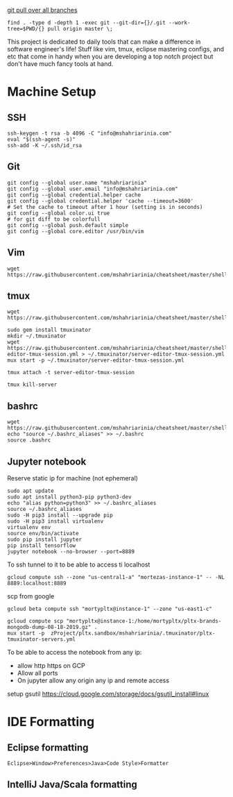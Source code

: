 [git pull over all branches](https://stackoverflow.com/a/12495234)
```
find . -type d -depth 1 -exec git --git-dir={}/.git --work-tree=$PWD/{} pull origin master \;
```


This project is dedicated to daily tools that can make a difference in software engineer's life! Stuff like vim, tmux, eclipse mastering configs, and etc that come in handy when you are developing a top notch project but don't have much fancy tools at hand.

# Machine Setup
## SSH
```
ssh-keygen -t rsa -b 4096 -C "info@mshahriarinia.com"
eval "$(ssh-agent -s)"
ssh-add -K ~/.ssh/id_rsa
```

## Git
```
git config --global user.name "mshahriarinia" 
git config --global user.email "info@mshahriarinia.com" 
git config --global credential.helper cache 
git config --global credential.helper 'cache --timeout=3600'             # Set the cache to timeout after 1 hour (setting is in seconds)
git config --global color.ui true                                                          # for git diff to be colorfull
git config --global push.default simple  
git config --global core.editor /usr/bin/vim
```

## Vim
```
wget https://raw.githubusercontent.com/mshahriarinia/cheatsheet/master/shell/.vimrc
```

## tmux
```
wget https://raw.githubusercontent.com/mshahriarinia/cheatsheet/master/shell/.tmux.conf

sudo gem install tmuxinator
mkdir ~/.tmuxinator
wget https://raw.githubusercontent.com/mshahriarinia/cheatsheet/master/shell/.tmuxinator/server-editor-tmux-session.yml > ~/.tmuxinator/server-editor-tmux-session.yml
mux start -p ~/.tmuxinator/server-editor-tmux-session.yml

tmux attach -t server-editor-tmux-session
```
`tmux kill-server`

## bashrc
```
wget https://raw.githubusercontent.com/mshahriarinia/cheatsheet/master/shell/.bashrc_aliases
echo "source ~/.bashrc_aliases" >> ~/.bashrc
source .bashrc
```

## Jupyter notebook
Reserve static ip for machine (not ephemeral)
```
sudo apt update
sudo apt install python3-pip python3-dev
echo "alias python=python3" >> ~/.bashrc_aliases
source ~/.bashrc_aliases
sudo -H pip3 install --upgrade pip
sudo -H pip3 install virtualenv
virtualenv env
source env/bin/activate
sudo pip install jupyter
pip install tensorflow
jupyter notebook --no-browser --port=8889

```

To ssh tunnel to it to be able to access ti localhost
```
gcloud compute ssh --zone "us-central1-a" "mortezas-instance-1" -- -NL 8889:localhost:8889
```

scp from google

```
gcloud beta compute ssh "mortypltx@instance-1" --zone "us-east1-c"

gcloud compute scp "mortypltx@instance-1:/home/mortypltx/pltx-brands-mongodb-dump-08-18-2019.gz" .
mux start -p  zProject/pltx.sandbox/mshahriarinia/.tmuxinator/pltx-tmuxinator-servers.yml
```


To be able to access the notebook from any ip:
  - allow http https on GCP
  - Allow all ports
  - On jupyter allow any origin any ip and remote access


setup gsutil https://cloud.google.com/storage/docs/gsutil_install#linux

# IDE Formatting 
## Eclipse formatting
```
Eclipse>Window>Preferences>Java>Code Style>Formatter
```
## IntelliJ Java/Scala formatting



